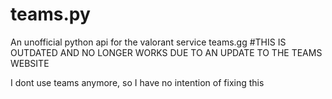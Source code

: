 # teams.py
An unofficial python api for the valorant service teams.gg
#THIS IS OUTDATED AND NO LONGER WORKS DUE TO AN UPDATE TO THE TEAMS WEBSITE 

I dont use teams anymore, so I have no intention of fixing this
